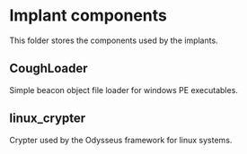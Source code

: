 # Implant components
This folder stores the components used by the implants.

## CoughLoader
Simple beacon object file loader for windows PE executables.

## linux_crypter
Crypter used by the Odysseus framework for linux systems.
